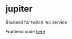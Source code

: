 # jupiter
Backend for twitch rec service

Frontend code [here](https://github.com/lichengrao/jupiter-front-end)
